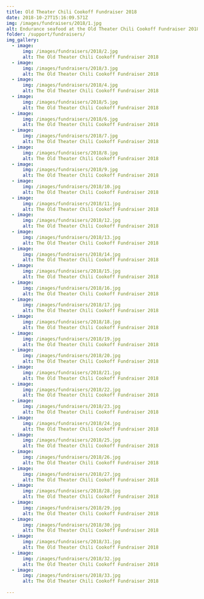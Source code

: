 ```yaml
---
title: Old Theater Chili Cookoff Fundraiser 2018
date: 2018-10-27T15:16:09.571Z
img: /images/fundraisers/2018/1.jpg
alt: Endurance seafood at the Old Theater Chili Cookoff Fundraiser 2018
folder: /support/fundraisers/
img_gallery:
  - image:
      img: /images/fundraisers/2018/2.jpg
      alt: The Old Theater Chili Cookoff Fundraiser 2018
  - image:
      img: /images/fundraisers/2018/3.jpg
      alt: The Old Theater Chili Cookoff Fundraiser 2018
  - image:
      img: /images/fundraisers/2018/4.jpg
      alt: The Old Theater Chili Cookoff Fundraiser 2018
  - image:
      img: /images/fundraisers/2018/5.jpg
      alt: The Old Theater Chili Cookoff Fundraiser 2018
  - image:
      img: /images/fundraisers/2018/6.jpg
      alt: The Old Theater Chili Cookoff Fundraiser 2018
  - image:
      img: /images/fundraisers/2018/7.jpg
      alt: The Old Theater Chili Cookoff Fundraiser 2018
  - image:
      img: /images/fundraisers/2018/8.jpg
      alt: The Old Theater Chili Cookoff Fundraiser 2018
  - image:
      img: /images/fundraisers/2018/9.jpg
      alt: The Old Theater Chili Cookoff Fundraiser 2018
  - image:
      img: /images/fundraisers/2018/10.jpg
      alt: The Old Theater Chili Cookoff Fundraiser 2018
  - image:
      img: /images/fundraisers/2018/11.jpg
      alt: The Old Theater Chili Cookoff Fundraiser 2018
  - image:
      img: /images/fundraisers/2018/12.jpg
      alt: The Old Theater Chili Cookoff Fundraiser 2018
  - image:
      img: /images/fundraisers/2018/13.jpg
      alt: The Old Theater Chili Cookoff Fundraiser 2018
  - image:
      img: /images/fundraisers/2018/14.jpg
      alt: The Old Theater Chili Cookoff Fundraiser 2018
  - image:
      img: /images/fundraisers/2018/15.jpg
      alt: The Old Theater Chili Cookoff Fundraiser 2018
  - image:
      img: /images/fundraisers/2018/16.jpg
      alt: The Old Theater Chili Cookoff Fundraiser 2018
  - image:
      img: /images/fundraisers/2018/17.jpg
      alt: The Old Theater Chili Cookoff Fundraiser 2018
  - image:
      img: /images/fundraisers/2018/18.jpg
      alt: The Old Theater Chili Cookoff Fundraiser 2018
  - image:
      img: /images/fundraisers/2018/19.jpg
      alt: The Old Theater Chili Cookoff Fundraiser 2018
  - image:
      img: /images/fundraisers/2018/20.jpg
      alt: The Old Theater Chili Cookoff Fundraiser 2018
  - image:
      img: /images/fundraisers/2018/21.jpg
      alt: The Old Theater Chili Cookoff Fundraiser 2018
  - image:
      img: /images/fundraisers/2018/22.jpg
      alt: The Old Theater Chili Cookoff Fundraiser 2018
  - image:
      img: /images/fundraisers/2018/23.jpg
      alt: The Old Theater Chili Cookoff Fundraiser 2018
  - image:
      img: /images/fundraisers/2018/24.jpg
      alt: The Old Theater Chili Cookoff Fundraiser 2018
  - image:
      img: /images/fundraisers/2018/25.jpg
      alt: The Old Theater Chili Cookoff Fundraiser 2018
  - image:
      img: /images/fundraisers/2018/26.jpg
      alt: The Old Theater Chili Cookoff Fundraiser 2018
  - image:
      img: /images/fundraisers/2018/27.jpg
      alt: The Old Theater Chili Cookoff Fundraiser 2018
  - image:
      img: /images/fundraisers/2018/28.jpg
      alt: The Old Theater Chili Cookoff Fundraiser 2018
  - image:
      img: /images/fundraisers/2018/29.jpg
      alt: The Old Theater Chili Cookoff Fundraiser 2018
  - image:
      img: /images/fundraisers/2018/30.jpg
      alt: The Old Theater Chili Cookoff Fundraiser 2018
  - image:
      img: /images/fundraisers/2018/31.jpg
      alt: The Old Theater Chili Cookoff Fundraiser 2018
  - image:
      img: /images/fundraisers/2018/32.jpg
      alt: The Old Theater Chili Cookoff Fundraiser 2018
  - image:
      img: /images/fundraisers/2018/33.jpg
      alt: The Old Theater Chili Cookoff Fundraiser 2018
  
---
```

